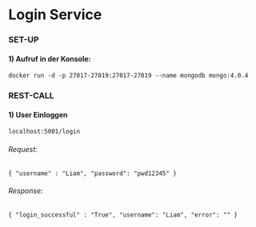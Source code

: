 # Login Service

### SET-UP

#### 1) Aufruf in der Konsole:

`docker run -d -p 27017-27019:27017-27019 --name mongodb mongo:4.0.4`

### REST-CALL

#### 1) User Einloggen

`localhost:5001/login`

###### Request:

`{
"username" : "Liam",
"password": "pwd12345"
}`

###### Response:

`{
    "login_successful" : "True",
    "username": "Liam",
    "error": ""
}`
